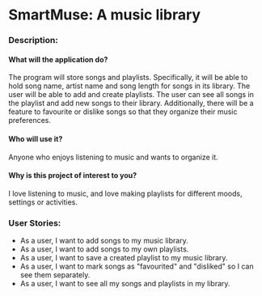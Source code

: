 # SmartMuse: A music library 

### Description:

#### What will the application do?
The program will store songs and playlists. Specifically, it will be able to hold song name, artist name and song length
for songs in its library. The user will be able to add and create playlists. The user can see all songs in the playlist 
and add new songs to their library. Additionally, there will be a feature to favourite or dislike songs so that they 
organize their music preferences.


#### Who will use it?
Anyone who enjoys listening to music and wants to organize it.  

#### Why is this project of interest to you?
I love listening to music, and love making playlists for different moods, settings or activities. 

### User Stories:
- As a user, I want to add songs to my music library.
- As a user, I want to add songs to my own playlists.
- As a user, I want to save a created playlist to my music library.
- As a user, I want to mark songs as "favourited" and "disliked" so I can see them separately.
- As a user, I want to see all my songs and playlists in my library.
 